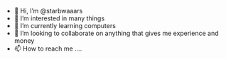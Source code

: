 - 👋 Hi, I’m @starbwaaars
- 👀 I’m interested in many things
- 🌱 I’m currently learning computers
- 💞️ I’m looking to collaborate on anything that gives me experience and money
- 📫 How to reach me ....

<!---
starbwaaars/starbwaaars is a ✨ special ✨ repository because its `README.md` (this file) appears on your GitHub profile.
You can click the Preview link to take a look at your changes.
--->
